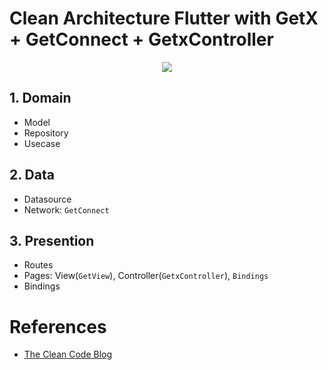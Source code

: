 # Clean Architecture Flutter with GetX + GetConnect + GetxController

<div align='center'>
  <img src='https://i0.wp.com/resocoder.com/wp-content/uploads/2019/08/Clean-Architecture-Flutter-Diagram.png?w=556&ssl=1' />
</div>

## 1. Domain

- Model
- Repository
- Usecase

## 2. Data

- Datasource
- Network: `GetConnect`

## 3. Presention

- Routes
- Pages: View(`GetView`), Controller(`GetxController`), `Bindings`
- Bindings

# References

- [The Clean Code Blog](https://blog.cleancoder.com/uncle-bob/2012/08/13/the-clean-architecture.html)
